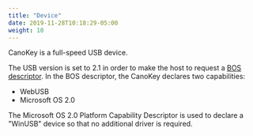 ```yaml
---
title: "Device"
date: 2019-11-28T10:18:29-05:00
weight: 10
---
```


CanoKey is a full-speed USB device.

The USB version is set to 2.1 in order to make the host to request a [BOS descriptor](https://techcommunity.microsoft.com/t5/Microsoft-USB-Blog/USB-2-1-2-0-1-1-device-enumeration-changes-in-Windows-8/ba-p/270775). In the BOS descriptor, the CanoKey declares two capabilities:

- WebUSB
- Microsoft OS 2.0

The Microsoft OS 2.0 Platform Capability Descriptor is used to declare a "WinUSB" device so that no additional driver is required.
